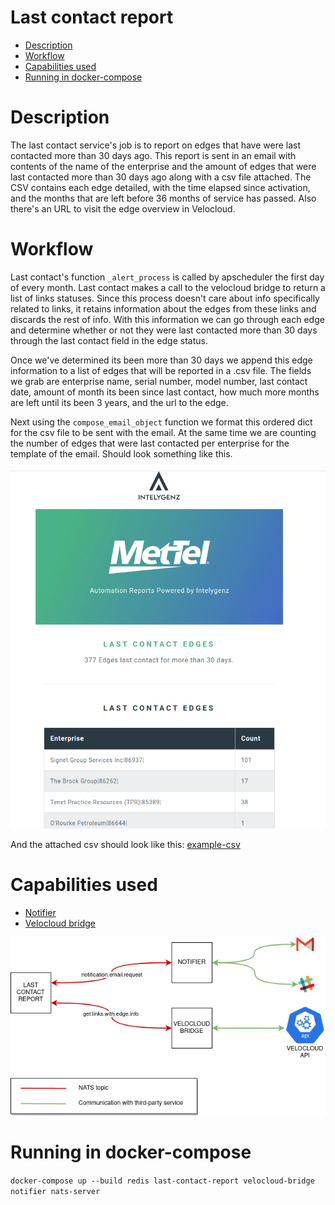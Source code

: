 # Last contact report
* [Description](#description)
* [Workflow](#workflow)
* [Capabilities used](#capabilities-used) 
* [Running in docker-compose](#running-in-docker-compose)

# Description
The last contact service's job is to report on edges that have were last contacted more than 30 days ago.
This report is sent in an email with contents of the name of the enterprise and the amount of edges that were last
contacted more than 30 days ago along with a csv file attached. The CSV contains each edge detailed, with the time elapsed since activation, and the months that are left before 36 months of service has passed. Also there's an URL to visit the edge overview in Velocloud.

# Workflow
Last contact's function `_alert_process` is called by apscheduler the first day of every month. 
Last contact makes a call to the velocloud bridge to return a list of links statuses. Since this process doesn't care about info specifically related to links,
it retains information about the edges from these links and discards the rest of info.
With this information we can go through each edge and determine whether or not they were last contacted
more than 30 days through the last contact field in the edge status.
 
Once we've determined its been more than 30 days we append this edge information to a list of edges that will be reported in a .csv file. The fields we grab are
enterprise name, serial number, model number, last contact date, amount of month its been since last contact, how much
more months are left until its been 3 years, and the url to the edge.
 
Next using the `compose_email_object` function we format this ordered dict for the csv file to be sent with the email.
At the same time we are counting the number of edges that were last contacted per enterprise for the template of the email.
Should look something like this.

![last-contact-image](readme-resources/last_contact.png)

 And the attached csv should look like this: [example-csv](readme-resources/example.csv)
 
# Capabilities used
- [Notifier](../notifier/README.md)
- [Velocloud bridge](../velocloud-bridge/README.md)

![IMAGE: last-contact-report_microservice_relationships](/docs/img/system_overview/use_cases/last-contact-report_microservice_relationships.png)

# Running in docker-compose 
`docker-compose up --build redis last-contact-report velocloud-bridge notifier nats-server`
